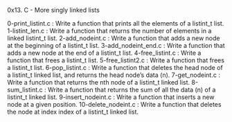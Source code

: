 0x13. C - More singly linked lists

0-print_listint.c : Write a function that prints all the elements of a listint_t list.
1-listint_len.c : Write a function that returns the number of elements in a linked listint_t list.
2-add_nodeint.c : Write a function that adds a new node at the beginning of a listint_t list.
3-add_nodeint_end.c : Write a function that adds a new node at the end of a listint_t list.
4-free_listint.c : Write a function that frees a listint_t list.
5-free_listint2.c : Write a function that frees a listint_t list.
6-pop_listint.c : Write a function that deletes the head node of a listint_t linked list, and returns the head node’s data (n).
7-get_nodeint.c : Write a function that returns the nth node of a listint_t linked list.
8-sum_listint.c : Write a function that returns the sum of all the data (n) of a listint_t linked list.
9-insert_nodeint.c : Write a function that inserts a new node at a given position.
10-delete_nodeint.c : Write a function that deletes the node at index index of a listint_t linked list.